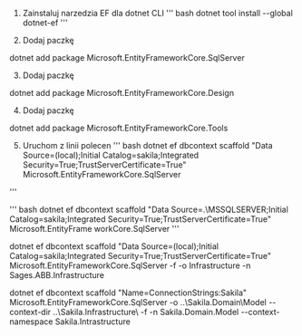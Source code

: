
1. Zainstaluj narzedzia EF dla dotnet CLI
''' bash
dotnet tool install --global dotnet-ef
'''

2. Dodaj paczkę

dotnet add package Microsoft.EntityFrameworkCore.SqlServer

3. Dodaj paczkę

dotnet add package Microsoft.EntityFrameworkCore.Design

4. Dodaj paczkę

dotnet add package Microsoft.EntityFrameworkCore.Tools


5. Uruchom z linii polecen
''' bash
dotnet ef dbcontext scaffold "Data Source=(local);Initial Catalog=sakila;Integrated Security=True;TrustServerCertificate=True"  Microsoft.EntityFrameworkCore.SqlServer

'''


''' bash
dotnet ef dbcontext scaffold "Data Source=.\MSSQLSERVER;Initial Catalog=sakila;Integrated Security=True;TrustServerCertificate=True"  Microsoft.EntityFrame
workCore.SqlServer
'''


dotnet ef dbcontext scaffold "Data Source=(local);Initial Catalog=sakila;Integrated Security=True;TrustServerCertificate=True"  Microsoft.EntityFrameworkCore.SqlServer -f -o Infrastructure -n Sages.ABB.Infrastructure



 dotnet ef dbcontext scaffold "Name=ConnectionStrings:Sakila" Microsoft.EntityFrameworkCore.SqlServer -o ..\Sakila.Domain\Model  --context-dir ..\Sakila.Infrastructure\ -f -n Sakila.Domain.Model --context-namespace Sakila.Intrastructure